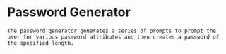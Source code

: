 # Password Generator 

```
The password generator generates a series of prompts to prompt the user for various password attributes and then creates a password of the specified length. 
```